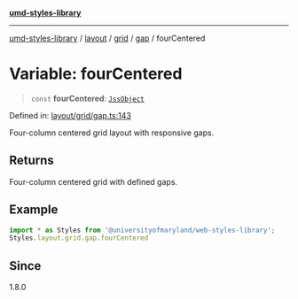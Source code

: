 [**umd-styles-library**](../../../../../../README.md)

***

[umd-styles-library](../../../../../../modules.md) / [layout](../../../../../README.md) / [grid](../../../README.md) / [gap](../README.md) / fourCentered

# Variable: fourCentered

> `const` **fourCentered**: [`JssObject`](../../../../../../utilities/namespaces/transform/type-aliases/JssObject.md)

Defined in: [layout/grid/gap.ts:143](https://github.com/UMD-Digital/design-system/blob/8021d9898368f604bce452fe4dde6fae3a0578fd/packages/styles/source/layout/grid/gap.ts#L143)

Four-column centered grid layout with responsive gaps.

## Returns

Four-column centered grid with defined gaps.

## Example

```typescript
import * as Styles from '@universityofmaryland/web-styles-library';
Styles.layout.grid.gap.fourCentered
```

## Since

1.8.0
